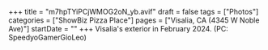 +++
title = "m7hpTYiPCjWMOG2oN_yb.avif"
draft = false
tags = ["Photos"]
categories = ["ShowBiz Pizza Place"]
pages = ["Visalia, CA (4345 W Noble Ave)"]
startDate = ""
+++
Visalia's exterior in February 2024. (PC: SpeedyoGamerGioLeo)
